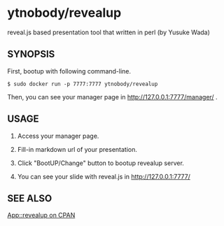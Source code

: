 # ytnobody/revealup

reveal.js based presentation tool that written in perl (by Yusuke Wada)

## SYNOPSIS

First, bootup with following command-line.

    $ sudo docker run -p 7777:7777 ytnobody/revealup

Then, you can see your manager page in http://127.0.0.1:7777/manager/ .

## USAGE

1. Access your manager page.

2. Fill-in markdown url of your presentation.

3. Click "BootUP/Change" button to bootup revealup server.

4. You can see your slide with reveal.js in http://127.0.0.1:7777/

## SEE ALSO

[App::revealup on CPAN](http://search.cpan.org/~yusukebe/App-revealup-0.19/lib/App/revealup.pm)

